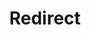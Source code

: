 ﻿---
layout: src/layouts/Redirect.astro
title: Redirect
redirect: https://octopus.com/docs/octopus-rest-api/cli/octopus-config-get
pubDate:  2023-01-01
navSearch: false
navSitemap: false
navMenu: false
---
